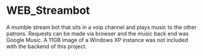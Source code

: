 WEB_Streambot
=============

A mumble stream bot that sits in a voip channel and plays music to the other patrons. Requests can be made via browser and the music back end was Google Music. A 11GB image of a Windows XP instance was not included with the backend of this project.
